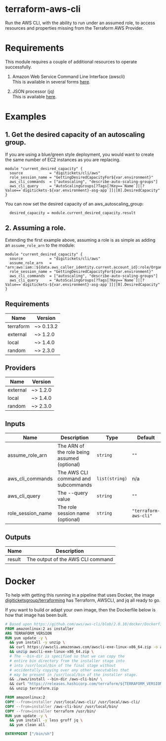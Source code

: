 # terraform-aws-cli

Run the AWS CLI, with the ability to run under an assumed role, to access resources and properties missing from the
Terraform AWS Provider.

# Requirements

This module requires a couple of additional resources to operate successfully.

1. Amazon Web Service Command Line Interface (awscli)  
   This is available in several forms [here](https://aws.amazon.com/cli/).

2. JSON processor (jq)  
   This is available [here](https://stedolan.github.io/jq/).

# Examples

## 1. Get the desired capacity of an autoscaling group.

If you are using a blue/green style deployment, you would want to create the same number of EC2 instances as you are
replacing.

```hcl-terraform
module "current_desired_capacity" {
  source            = "digitickets/cli/aws"
  role_session_name = "GettingDesiredCapacityFor${var.environment}"
  aws_cli_commands  = ["autoscaling", "describe-auto-scaling-groups"]
  aws_cli_query     = "AutoScalingGroups[?Tags[?Key==`Name`]|[?Value==`digitickets-${var.environment}-asg-app`]]|[0].DesiredCapacity"
}
```

You can now set the desired capacity of an aws_autoscaling_group:

```hcl-terraform
  desired_capacity = module.current_desired_capacity.result
```

## 2. Assuming a role.

Extending the first example above, assuming a role is as simple as adding an `assume_role_arn` to the module:

```hcl-terraform
module "current_desired_capacity" {
  source            = "digitickets/cli/aws"
  assume_role_arn   = "arn:aws:iam::${data.aws_caller_identity.current.account_id}:role/OrganizationAccountAccessRole"
  role_session_name = "GettingDesiredCapacityFor${var.environment}"
  aws_cli_commands  = ["autoscaling", "describe-auto-scaling-groups"]
  aws_cli_query     = "AutoScalingGroups[?Tags[?Key==`Name`]|[?Value==`digitickets-${var.environment}-asg-app`]]|[0].DesiredCapacity"
}
```

<!-- BEGINNING OF PRE-COMMIT-TERRAFORM DOCS HOOK -->
## Requirements

| Name | Version |
|------|---------|
| terraform | ~> 0.13.2 |
| external | ~> 1.2.0 |
| local | ~> 1.4.0 |
| random | ~> 2.3.0 |

## Providers

| Name | Version |
|------|---------|
| external | ~> 1.2.0 |
| local | ~> 1.4.0 |
| random | ~> 2.3.0 |

## Inputs

| Name | Description | Type | Default | Required |
|------|-------------|------|---------|:--------:|
| assume\_role\_arn | The ARN of the role being assumed (optional) | `string` | `""` | no |
| aws\_cli\_commands | The AWS CLI command and subcommands | `list(string)` | n/a | yes |
| aws\_cli\_query | The --query value | `string` | `""` | no |
| role\_session\_name | The role session name (optional) | `string` | `"terraform-aws-cli"` | no |

## Outputs

| Name | Description |
|------|-------------|
| result | The output of the AWS CLI command |

<!-- END OF PRE-COMMIT-TERRAFORM DOCS HOOK -->

# Docker

To help with getting this running in a pipeline that uses Docker, the image [digiticketsgroup/terraforming](https://hub.docker.com/repository/docker/digiticketsgroup/terraforming) has Terraform, AWSCLI, and jq all ready to go.

If you want to build or adapt your own image, then the Dockerfile below is how that image has been built.

```Dockerfile
# Based upon https://github.com/aws/aws-cli/blob/2.0.10/docker/Dockerfile
FROM amazonlinux:2 as installer
ARG TERRAFORM_VERSION
RUN yum update -y \
  && yum install -y unzip \
  && curl https://awscli.amazonaws.com/awscli-exe-linux-x86_64.zip -o awscli-exe-linux-x86_64.zip \
  && unzip awscli-exe-linux-x86_64.zip \
  # The --bin-dir is specified so that we can copy the
  # entire bin directory from the installer stage into
  # into /usr/local/bin of the final stage without
  # accidentally copying over any other executables that
  # may be present in /usr/local/bin of the installer stage.
  && ./aws/install --bin-dir /aws-cli-bin/ \
  && curl "https://releases.hashicorp.com/terraform/${TERRAFORM_VERSION}/terraform_${TERRAFORM_VERSION}_linux_amd64.zip" -o terraform.zip \
  && unzip terraform.zip

FROM amazonlinux:2
COPY --from=installer /usr/local/aws-cli/ /usr/local/aws-cli/
COPY --from=installer /aws-cli-bin/ /usr/local/bin/
COPY --from=installer terraform /usr/bin/
RUN yum update -y \
  && yum install -y less groff jq \
  && yum clean all

ENTRYPOINT ["/bin/sh"]
```

